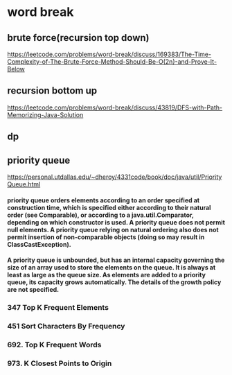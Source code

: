 #  word break

## brute force(recursion top down)
https://leetcode.com/problems/word-break/discuss/169383/The-Time-Complexity-of-The-Brute-Force-Method-Should-Be-O(2n)-and-Prove-It-Below 

## recursion  bottom up
https://leetcode.com/problems/word-break/discuss/43819/DFS-with-Path-Memorizing-Java-Solution 

## dp 

## priority queue
https://personal.utdallas.edu/~dheroy/4331code/book/doc/java/util/PriorityQueue.html 
#### priority queue orders elements according to an order specified at construction time, which is specified either according to their natural order (see Comparable), or according to a java.util.Comparator, depending on which constructor is used. A priority queue does not permit null elements. A priority queue relying on natural ordering also does not permit insertion of non-comparable objects (doing so may result in ClassCastException).
#### A priority queue is unbounded, but has an internal capacity governing the size of an array used to store the elements on the queue. It is always at least as large as the queue size. As elements are added to a priority queue, its capacity grows automatically. The details of the growth policy are not specified.
### 347 Top K Frequent Elements
### 451 Sort Characters By Frequency
### 692. Top K Frequent Words

### 973. K Closest Points to Origin
